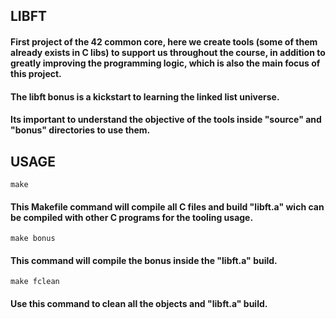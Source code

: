 ## LIBFT

#### First project of the 42 common core, here we create tools (some of them already exists in C libs) to support us throughout the course, in addition to greatly improving the programming logic, which is also the main focus of this project.

#### The libft bonus is a kickstart to learning the linked list universe.

#### Its important to understand the objective of the tools inside "source" and "bonus" directories to use them.

## USAGE

```
make
```

#### This Makefile command will compile all C files and build "libft.a" wich can be compiled with other C programs for the tooling usage.

```
make bonus
```

#### This command will compile the bonus inside the "libft.a" build.

```
make fclean
```

#### Use this command to clean all the objects and "libft.a" build.
